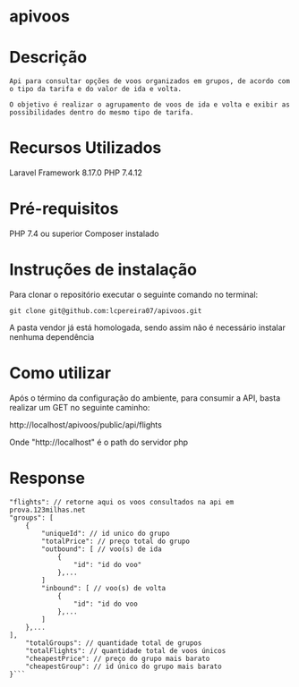 # apivoos

# Descrição

    Api para consultar opções de voos organizados em grupos, de acordo com o tipo da tarifa e do valor de ida e volta.

    O objetivo é realizar o agrupamento de voos de ida e volta e exibir as possibilidades dentro do mesmo tipo de tarifa.

# Recursos Utilizados

Laravel Framework 8.17.0
PHP 7.4.12

# Pré-requisitos

PHP 7.4 ou superior
Composer instalado

# Instruções de instalação

Para clonar o repositório executar o seguinte comando no terminal:

```git clone git@github.com:lcpereira07/apivoos.git```

A pasta vendor já está homologada, sendo assim não é necessário instalar nenhuma dependência

# Como utilizar

Após o término da configuração do ambiente, para consumir a API, basta realizar um GET no seguinte caminho:

http://localhost/apivoos/public/api/flights

Onde "http://localhost" é o path do servidor php

# Response

```{
"flights": // retorne aqui os voos consultados na api em prova.123milhas.net
"groups": [
	{
		"uniqueId": // id unico do grupo
		"totalPrice": // preço total do grupo
		"outbound": [ // voo(s) de ida
			{
				"id": "id do voo"
			},...
		]
		"inbound": [ // voo(s) de volta
			{
				"id": "id do voo
			},...
		]
	},...
],
	"totalGroups": // quantidade total de grupos
	"totalFlights": // quantidade total de voos únicos
	"cheapestPrice": // preço do grupo mais barato
	"cheapestGroup": // id único do grupo mais barato
}```
